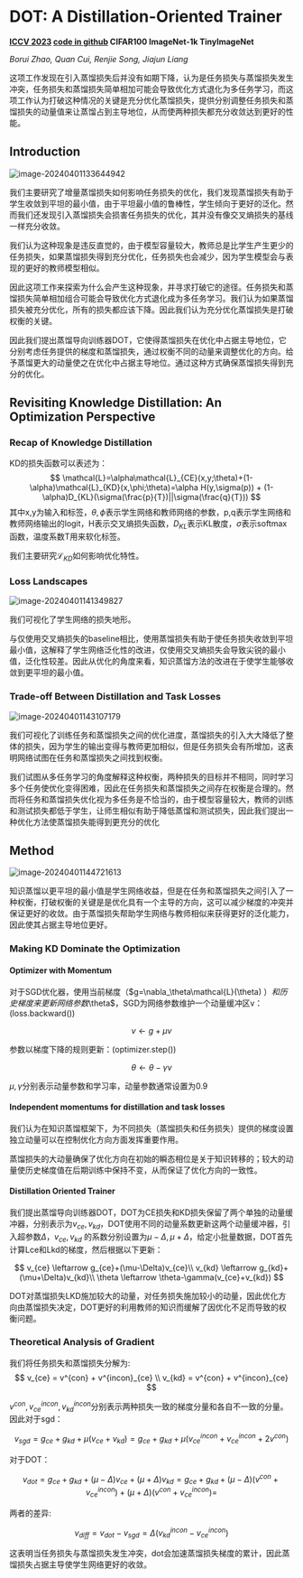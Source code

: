 # DOT: A Distillation-Oriented Trainer

**[ICCV 2023](https://openaccess.thecvf.com/content/ICCV2023/html/Zhao_DOT_A_Distillation-Oriented_Trainer_ICCV_2023_paper.html)	[code in github](https://github.com/megvii-research/mdistiller)	CIFAR100  ImageNet-1k  TinyImageNet**

*Borui Zhao, Quan Cui, Renjie Song, Jiajun Liang*

这项工作发现在引入蒸馏损失后并没有如期下降，认为是任务损失与蒸馏损失发生冲突，任务损失和蒸馏损失简单相加可能会导致优化方式退化为多任务学习，而这项工作认为打破这种情况的关键是充分优化蒸馏损失，提供分别调整任务损失和蒸馏损失的动量值来让蒸馏占到主导地位，从而使两种损失都充分收敛达到更好的性能。

## Introduction 

![image-20240401133644942](imgs/image-20240401133644942.png)

我们主要研究了增量蒸馏损失如何影响任务损失的优化，我们发现蒸馏损失有助于学生收敛到平坦的最小值，由于平坦最小值的鲁棒性，学生倾向于更好的泛化。然而我们还发现引入蒸馏损失会损害任务损失的优化，其并没有像交叉熵损失的基线一样充分收敛。

我们认为这种现象是违反直觉的，由于模型容量较大，教师总是比学生产生更少的任务损失，如果蒸馏损失得到充分优化，任务损失也会减少，因为学生模型会与表现的更好的教师模型相似。

因此这项工作来探索为什么会产生这种现象，并寻求打破它的途径。任务损失和蒸馏损失简单相加组合可能会导致优化方式退化成为多任务学习。我们认为如果蒸馏损失被充分优化，所有的损失都应该下降。因此我们认为充分优化蒸馏损失是打破权衡的关键。

因此我们提出蒸馏导向训练器DOT，它使得蒸馏损失在优化中占据主导地位，它分别考虑任务提供的梯度和蒸馏损失，通过权衡不同的动量来调整优化的方向。给予蒸馏更大的动量使之在优化中占据主导地位。通过这种方式确保蒸馏损失得到充分的优化。

## Revisiting Knowledge Distillation: An Optimization Perspective

### Recap of Knowledge Distillation

KD的损失函数可以表述为：
$$
\mathcal{L}=\alpha\mathcal{L}_{CE}(x,y;\theta)+(1-\alpha)\mathcal{L}_{KD}(x,\phi;\theta)=\alpha H(y,\sigma(p)) + (1-\alpha)D_{KL}(\sigma(\frac{p}{T})||\sigma(\frac{q}{T}))
$$
其中x,y为输入和标签，$\theta,\phi$表示学生网络和教师网络的参数，p,q表示学生网络和教师网络输出的logit，H表示交叉熵损失函数，$D_{KL}$表示KL散度，$\sigma$表示softmax函数，温度系数T用来软化标签。

我们主要研究$\mathcal{L}_{KD}$如何影响优化特性。

### Loss Landscapes

![image-20240401141349827](imgs/image-20240401141349827.png)

我们可视化了学生网络的损失地形。

与仅使用交叉熵损失的baseline相比，使用蒸馏损失有助于使任务损失收敛到平坦最小值，这解释了学生网络泛化性的改进，仅使用交叉熵损失会导致尖锐的最小值，泛化性较差。因此从优化的角度来看，知识蒸馏方法的改进在于使学生能够收敛到更平坦的最小值。

### Trade-off Between Distillation and Task Losses

![image-20240401143107179](imgs/image-20240401143107179.png)

我们可视化了训练任务和蒸馏损失之间的优化进度，蒸馏损失的引入大大降低了整体的损失，因为学生的输出变得与教师更加相似，但是任务损失会有所增加，这表明网络试图在任务和蒸馏损失之间找到权衡。

我们试图从多任务学习的角度解释这种权衡，两种损失的目标并不相同，同时学习多个任务使优化变得困难，因此在任务损失和蒸馏损失之间存在权衡是合理的。然而将任务和蒸馏损失优化视为多任务是不恰当的，由于模型容量较大，教师的训练和测试损失都低于学生，让师生相似有助于降低蒸馏和测试损失，因此我们提出一种优化方法使蒸馏损失能得到更充分的优化

## Method

![image-20240401144721613](imgs/image-20240401144721613.png)

知识蒸馏以更平坦的最小值是学生网络收益，但是在任务和蒸馏损失之间引入了一种权衡，打破权衡的关键是是优化具有一个主导的方向，这可以减少梯度的冲突并保证更好的收敛。由于蒸馏损失帮助学生网络与教师相似来获得更好的泛化能力，因此使其占据主导地位更好。

### Making KD Dominate the Optimization

#### Optimizer with Momentum

对于SGD优化器，使用当前梯度（$g=\nabla_\theta\mathcal{L}(\theta) $）和历史梯度来更新网络参数$\theta$，SGD为网络参数维护一个动量缓冲区v：(loss.backward())

$$
v \leftarrow g+\mu v
$$

参数以梯度下降的规则更新：(optimizer.step())

$$
\theta \leftarrow \theta-\gamma v
$$

$\mu,\gamma$分别表示动量参数和学习率，动量参数通常设置为0.9

#### Independent momentums for distillation and task losses

我们认为在知识蒸馏框架下，为不同损失（蒸馏损失和任务损失）提供的梯度设置独立动量可以在控制优化方向方面发挥重要作用。

蒸馏损失的大动量确保了优化方向在初始的瞬态相位是关于知识转移的；较大的动量使历史梯度值在后期训练中保持不变，从而保证了优化方向的一致性。

#### Distillation Oriented Trainer

我们提出蒸馏导向训练器DOT，DOT为CE损失和KD损失保留了两个单独的动量缓冲器，分别表示为$v_{ce},v_{kd}$，DOT使用不同的动量系数更新这两个动量缓冲器，引入超参数$\Delta$，$v_{ce},v_{kd}$ 的系数分别设置为$\mu-\Delta,\mu+\Delta$，给定小批量数据，DOT首先计算Lce和Lkd的梯度，然后根据以下更新：

$$
v_{ce} \leftarrow g_{ce}+(\mu-\Delta)v_{ce}\\
v_{kd} \leftarrow g_{kd}+(\mu+\Delta)v_{kd}\\
\theta \leftarrow \theta-\gamma(v_{ce}+v_{kd})
$$

DOT对蒸馏损失LKD施加较大的动量，对任务损失施加较小的动量，因此优化方向由蒸馏损失决定，DOT更好的利用教师的知识而缓解了因优化不足而导致的权衡问题。



### Theoretical Analysis of Gradient

我们将任务损失和蒸馏损失分解为:
$$
v_{ce} = v^{con} + v^{incon}_{ce} \\
v_{kd} = v^{con} + v^{incon}_{ce}
$$

$v^{con},v^{incon}_{ce},v^{incon}_{kd}$分别表示两种损失一致的梯度分量和各自不一致的分量。因此对于sgd：

$$
v_{sgd}=g_{ce}+g_{kd}+\mu(v_{ce}+v_{kd})=g_{ce}+g_{kd}+\mu(v^{incon}_{ce} + v^{incon}_{ce} + 2v^{con})
$$

对于DOT：

$$
v_{dot}=g_{ce}+g_{kd}+(\mu - \Delta)v_{ce}+(\mu+\Delta)v_{kd}=g_{ce}+g_{kd}+(\mu - \Delta)(v^{con} + v^{incon}_{ce}) +(\mu+\Delta)(v^{con} + v^{incon}_{ce}) = 
$$

两者的差异:

$$
v_{diff} = v_{dot} - v_{sgd} = \Delta(v_{kd}^{incon} - v_{ce}^{incon})
$$

这表明当任务损失与蒸馏损失发生冲突，dot会加速蒸馏损失梯度的累计，因此蒸馏损失占据主导使学生网络更好的收敛。

